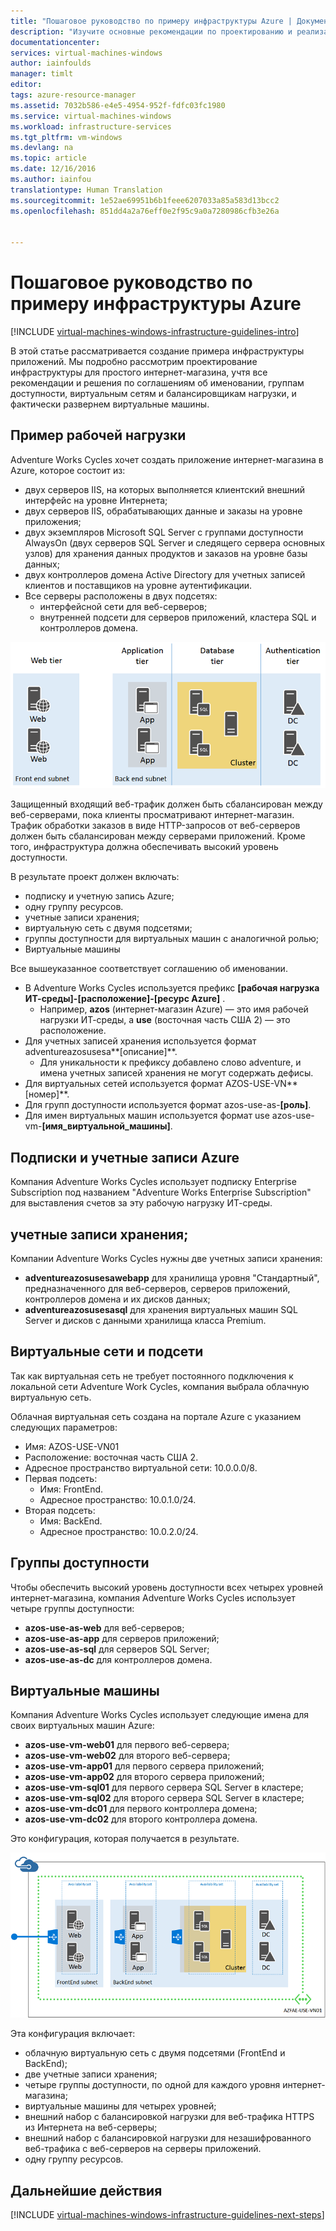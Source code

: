 ```yaml
---
title: "Пошаговое руководство по примеру инфраструктуры Azure | Документация Майкрософт"
description: "Изучите основные рекомендации по проектированию и реализации, касающиеся развертывания примера инфраструктуры в Azure."
documentationcenter: 
services: virtual-machines-windows
author: iainfoulds
manager: timlt
editor: 
tags: azure-resource-manager
ms.assetid: 7032b586-e4e5-4954-952f-fdfc03fc1980
ms.service: virtual-machines-windows
ms.workload: infrastructure-services
ms.tgt_pltfrm: vm-windows
ms.devlang: na
ms.topic: article
ms.date: 12/16/2016
ms.author: iainfou
translationtype: Human Translation
ms.sourcegitcommit: 1e52ae69951b6b1feee6207033a85a583d13bcc2
ms.openlocfilehash: 851dd4a2a76eff0e2f95c9a0a7280986cfb3e26a


---
```

# <a name="example-azure-infrastructure-walkthrough"></a>Пошаговое руководство по примеру инфраструктуры Azure
[!INCLUDE [virtual-machines-windows-infrastructure-guidelines-intro](../../includes/virtual-machines-windows-infrastructure-guidelines-intro.md)]

В этой статье рассматривается создание примера инфраструктуры приложений. Мы подробно рассмотрим проектирование инфраструктуры для простого интернет-магазина, учтя все рекомендации и решения по соглашениям об именовании, группам доступности, виртуальным сетям и балансировщикам нагрузки, и фактически развернем виртуальные машины.

## <a name="example-workload"></a>Пример рабочей нагрузки
Adventure Works Cycles хочет создать приложение интернет-магазина в Azure, которое состоит из:

* двух серверов IIS, на которых выполняется клиентский внешний интерфейс на уровне Интернета;
* двух серверов IIS, обрабатывающих данные и заказы на уровне приложения;
* двух экземпляров Microsoft SQL Server с группами доступности AlwaysOn (двух серверов SQL Server и следящего сервера основных узлов) для хранения данных продуктов и заказов на уровне базы данных;
* двух контроллеров домена Active Directory для учетных записей клиентов и поставщиков на уровне аутентификации.
* Все серверы расположены в двух подсетях:
  * интерфейсной сети для веб-серверов; 
  * внутренней подсети для серверов приложений, кластера SQL и контроллеров домена.

![Схема разных уровней для инфраструктуры приложений](./media/virtual-machines-common-infrastructure-service-guidelines/example-tiers.png)

Защищенный входящий веб-трафик должен быть сбалансирован между веб-серверами, пока клиенты просматривают интернет-магазин. Трафик обработки заказов в виде HTTP-запросов от веб-серверов должен быть сбалансирован между серверами приложений. Кроме того, инфраструктура должна обеспечивать высокий уровень доступности.

В результате проект должен включать:

* подписку и учетную запись Azure;
* одну группу ресурсов.
* учетные записи хранения;
* виртуальную сеть с двумя подсетями;
* группы доступности для виртуальных машин с аналогичной ролью;
* Виртуальные машины

Все вышеуказанное соответствует соглашению об именовании.

* В Adventure Works Cycles используется префикс **[рабочая нагрузка ИТ-среды]-[расположение]-[ресурс Azure]** .
  * Например, **azos** (интернет-магазин Azure) — это имя рабочей нагрузки ИТ-среды, а **use** (восточная часть США 2) — это расположение.
* Для учетных записей хранения используется формат adventureazosusesa**[описание]**.
  * Для уникальности к префиксу добавлено слово adventure, и имена учетных записей хранения не могут содержать дефисы.
* Для виртуальных сетей используется формат AZOS-USE-VN**[номер]**.
* Для групп доступности используется формат azos-use-as-**[роль]**.
* Для имен виртуальных машин используется формат use azos-use-vm-**[имя_виртуальной_машины]**.

## <a name="azure-subscriptions-and-accounts"></a>Подписки и учетные записи Azure
Компания Adventure Works Cycles использует подписку Enterprise Subscription под названием "Adventure Works Enterprise Subscription" для выставления счетов за эту рабочую нагрузку ИТ-среды.

## <a name="storage-accounts"></a>учетные записи хранения;
Компании Adventure Works Cycles нужны две учетных записи хранения:

* **adventureazosusesawebapp** для хранилища уровня "Стандартный", предназначенного для веб-серверов, серверов приложений, контроллеров домена и их дисков данных;
* **adventureazosusesasql** для хранения виртуальных машин SQL Server и дисков с данными хранилища класса Premium.

## <a name="virtual-network-and-subnets"></a>Виртуальные сети и подсети
Так как виртуальная сеть не требует постоянного подключения к локальной сети Adventure Work Cycles, компания выбрала облачную виртуальную сеть.

Облачная виртуальная сеть создана на портале Azure с указанием следующих параметров:

* Имя: AZOS-USE-VN01
* Расположение: восточная часть США 2.
* Адресное пространство виртуальной сети: 10.0.0.0/8.
* Первая подсеть:
  * Имя: FrontEnd.
  * Адресное пространство: 10.0.1.0/24.
* Вторая подсеть:
  * Имя: BackEnd.
  * Адресное пространство: 10.0.2.0/24.

## <a name="availability-sets"></a>Группы доступности
Чтобы обеспечить высокий уровень доступности всех четырех уровней интернет-магазина, компания Adventure Works Cycles использует четыре группы доступности:

* **azos-use-as-web** для веб-серверов;
* **azos-use-as-app** для серверов приложений;
* **azos-use-as-sql** для серверов SQL Server;
* **azos-use-as-dc** для контроллеров домена.

## <a name="virtual-machines"></a>Виртуальные машины
Компания Adventure Works Cycles использует следующие имена для своих виртуальных машин Azure:

* **azos-use-vm-web01** для первого веб-сервера;
* **azos-use-vm-web02** для второго веб-сервера;
* **azos-use-vm-app01** для первого сервера приложений;
* **azos-use-vm-app02** для второго сервера приложений;
* **azos-use-vm-sql01** для первого сервера SQL Server в кластере;
* **azos-use-vm-sql02** для второго сервера SQL Server в кластере;
* **azos-use-vm-dc01** для первого контроллера домена;
* **azos-use-vm-dc02** для второго контроллера домена.

Это конфигурация, которая получается в результате.

![Окончательная инфраструктура приложений, развернутая в Azure](./media/virtual-machines-common-infrastructure-service-guidelines/example-config.png)

Эта конфигурация включает:

* облачную виртуальную сеть с двумя подсетями (FrontEnd и BackEnd);
* две учетные записи хранения;
* четыре группы доступности, по одной для каждого уровня интернет-магазина;
* виртуальные машины для четырех уровней;
* внешний набор с балансировкой нагрузки для веб-трафика HTTPS из Интернета на веб-серверы;
* внешний набор с балансировкой нагрузки для незашифрованного веб-трафика с веб-серверов на серверы приложений.
* одну группу ресурсов.

## <a name="next-steps"></a>Дальнейшие действия
[!INCLUDE [virtual-machines-windows-infrastructure-guidelines-next-steps](../../includes/virtual-machines-windows-infrastructure-guidelines-next-steps.md)]




<!--HONumber=Dec16_HO3-->


